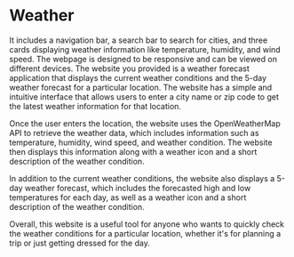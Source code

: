 # Weather
It includes a navigation bar, a search bar to search for cities, and three cards displaying weather information like temperature, humidity, and wind speed. The webpage is designed to be responsive and can be viewed on different devices.
The website you provided is a weather forecast application that displays the current weather conditions and the 5-day weather forecast for a particular location. The website has a simple and intuitive interface that allows users to enter a city name or zip code to get the latest weather information for that location.

Once the user enters the location, the website uses the OpenWeatherMap API to retrieve the weather data, which includes information such as temperature, humidity, wind speed, and weather condition. The website then displays this information along with a weather icon and a short description of the weather condition.

In addition to the current weather conditions, the website also displays a 5-day weather forecast, which includes the forecasted high and low temperatures for each day, as well as a weather icon and a short description of the weather condition.

Overall, this website is a useful tool for anyone who wants to quickly check the weather conditions for a particular location, whether it's for planning a trip or just getting dressed for the day.




